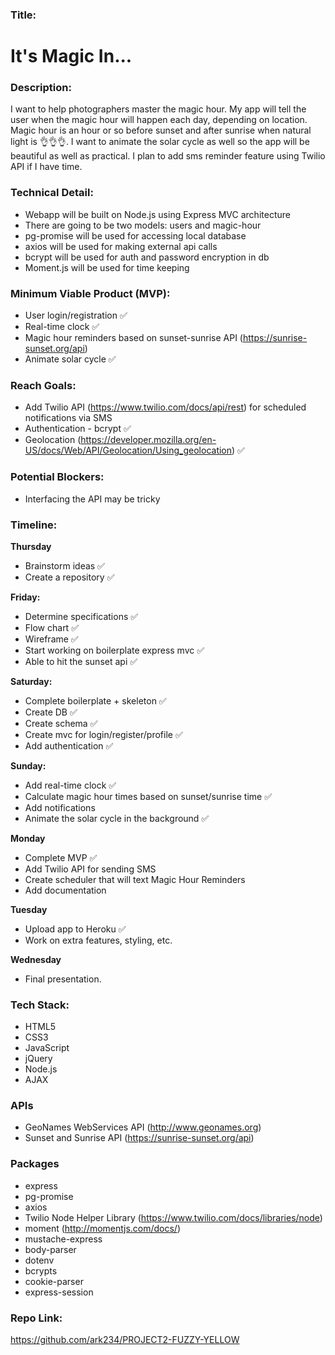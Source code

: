 ### Title:
# It's Magic In...

### Description:
I want to help photographers master the magic hour. My app will tell the user when the magic hour will happen each day, depending on location. Magic hour is an hour or so before sunset and after sunrise when natural light is 👌👌👌. I want to animate the solar cycle as well so the app will be beautiful as well as practical. I plan to add sms reminder feature using Twilio API if I have time. 

### Technical Detail:
- Webapp will be built on Node.js using Express MVC architecture
- There are going to be two models: users and magic-hour
- pg-promise will be used for accessing local database
- axios will be used for making external api calls
- bcrypt will be used for auth and password encryption in db
- Moment.js will be used for time keeping

### Minimum Viable Product (MVP):
- User login/registration ✅
- Real-time clock ✅
- Magic hour reminders based on sunset-sunrise API (https://sunrise-sunset.org/api)
- Animate solar cycle ✅
### Reach Goals:
- Add Twilio API (https://www.twilio.com/docs/api/rest) for scheduled notifications via SMS
- Authentication - bcrypt ✅
- Geolocation (https://developer.mozilla.org/en-US/docs/Web/API/Geolocation/Using_geolocation) ✅
### Potential Blockers:
- Interfacing the API may be tricky
### Timeline:
**Thursday**
- Brainstorm ideas ✅
- Create a repository ✅

**Friday:**
- Determine specifications ✅
- Flow chart ✅
- Wireframe ✅
- Start working on boilerplate express mvc ✅
- Able to hit the sunset api ✅

**Saturday:**
- Complete boilerplate + skeleton ✅
- Create DB ✅
- Create schema ✅
- Create mvc for login/register/profile ✅
- Add authentication ✅

**Sunday:**
- Add real-time clock ✅
- Calculate magic hour times based on sunset/sunrise time ✅
- Add notifications
- Animate the solar cycle in the background ✅

**Monday**
- Complete MVP ✅
- Add Twilio API for sending SMS
- Create scheduler that will text Magic Hour Reminders
- Add documentation 

**Tuesday**
- Upload app to Heroku ✅
- Work on extra features, styling, etc. 

**Wednesday**
- Final presentation.
### Tech Stack:
- HTML5
- CSS3
- JavaScript
- jQuery
- Node.js
- AJAX
### APIs
- GeoNames WebServices API (http://www.geonames.org)
- Sunset and Sunrise API (https://sunrise-sunset.org/api)
### Packages
- express
- pg-promise
- axios
- Twilio Node Helper Library (https://www.twilio.com/docs/libraries/node)
- moment (http://momentjs.com/docs/)
- mustache-express
- body-parser
- dotenv
- bcrypts
- cookie-parser
- express-session
### Repo Link:
https://github.com/ark234/PROJECT2-FUZZY-YELLOW
